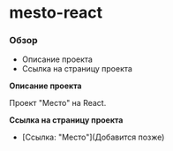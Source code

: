 # mesto-react

### Обзор

* Описание проекта
* Cсылка на страницу проекта

**Описание проекта**

Проект "Место" на React.

**Cсылка на страницу проекта**

* [Ссылка: "Место"](Добавится позже)